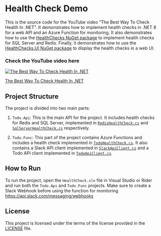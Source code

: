 # Health Check Demo

This is the source code for the YouTube video "The Best Way To Check Health In .NET". It demonstrates how to implement health checks in .NET 8 for a web API and an Azure Function for monitoring. It also demonstrates how to use the [HealthChecks NuGet package](https://www.nuget.org/packages/Microsoft.Extensions.Diagnostics.HealthChecks) to implement health checks for SQL Server and Redis. Finally, it demonstrates how to use the [HealthChecks.UI NuGet package](https://www.nuget.org/packages/AspNetCore.HealthChecks.UI) to display the health checks in a web UI.

### Check the YouTube video here

[![The Best Way To Check Health In .NET](https://i3.ytimg.com/vi/EIxZ9SzO_OY/mqdefault.jpg)](https://www.youtube.com/watch?v=EIxZ9SzO_OY)

[The Best Way To Check Health In .NET](https://www.youtube.com/watch?v=EIxZ9SzO_OY)

## Project Structure

The project is divided into two main parts:

1. `Todo.Api`: This is the main API for the project. It includes health checks for Redis and SQL Server, implemented in [`RedisHealthCheck.cs`](HealthCheck/Todo.Api/Health/RedisHealthCheck.cs) and [`SqlServerHealthCheck.cs`](HealthCheck/Todo.Api/Health/SqlServerHealthCheck.cs) respectively.

2. `Todo.Func`: This part of the project contains Azure Functions and includes a health check implemented in [`TodoHealthCheck.cs`](HealthCheck/Todo.Func/TodoHealthCheck.cs). It also contains a Slack API client implemented in [`SlackApiClient.cs`](HealthCheck/Todo.Func/SlackApiClient.cs) and a Todo API client implemented in [`TodoApiClient.cs`](HealthCheck/Todo.Func/TodoApiClient.cs).

## How to Run

To run the project, open the `HealthCheck.sln` file in Visual Studio or Rider and run both the `Todo.Api` and `Todo.Func` projects. Make sure to create a Slack Webhook before using the function for monitoring https://api.slack.com/messaging/webhooks

## License

This project is licensed under the terms of the license provided in the [LICENSE](LICENSE) file.
